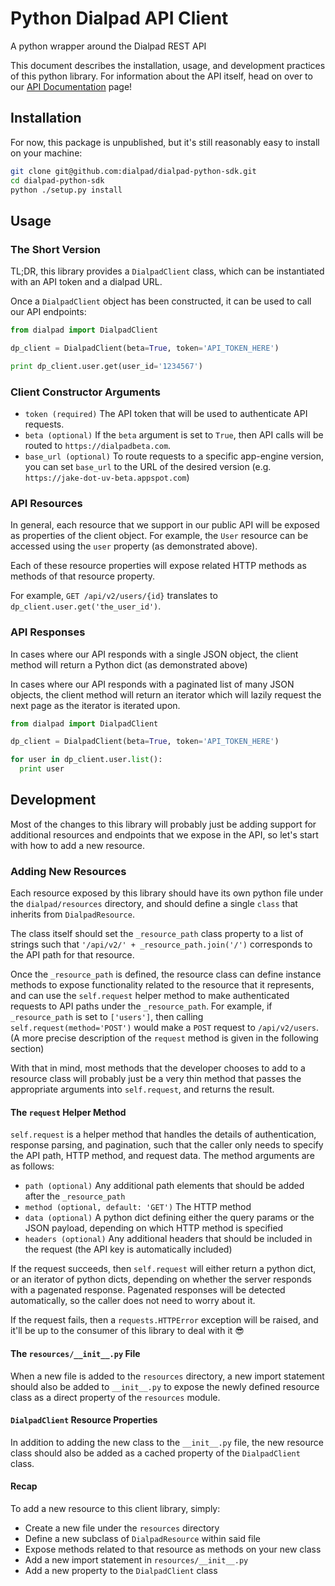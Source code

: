 # Python Dialpad API Client

A python wrapper around the Dialpad REST API

This document describes the installation, usage, and development practices of this python library.
For information about the API itself, head on over to our
[API Documentation](https://www.dialpad.com/developers/docs/) page!


## Installation

For now, this package is unpublished, but it's still reasonably easy to install on your machine:

```bash
git clone git@github.com:dialpad/dialpad-python-sdk.git
cd dialpad-python-sdk
python ./setup.py install
```

## Usage

### The Short Version

TL;DR, this library provides a `DialpadClient` class, which can be instantiated with an API token
and a dialpad URL.

Once a `DialpadClient` object has been constructed, it can be used to call our API endpoints:

```python
from dialpad import DialpadClient

dp_client = DialpadClient(beta=True, token='API_TOKEN_HERE')

print dp_client.user.get(user_id='1234567')
```

### Client Constructor Arguments

- `token (required)` The API token that will be used to authenticate API requests.
- `beta (optional)` If the `beta` argument is set to `True`, then API calls will be
  routed to `https://dialpadbeta.com`.
- `base_url (optional)` To route requests to a specific app-engine version, you can set `base_url`
  to the URL of the desired version (e.g. `https://jake-dot-uv-beta.appspot.com`)


### API Resources

In general, each resource that we support in our public API will be exposed as properties of the
client object. For example, the `User` resource can be accessed using the `user` property (as
demonstrated above).

Each of these resource properties will expose related HTTP methods as methods of that resource
property.

For example, `GET /api/v2/users/{id}` translates to `dp_client.user.get('the_user_id')`.


### API Responses

In cases where our API responds with a single JSON object, the client method will return a Python
dict (as demonstrated above)

In cases where our API responds with a paginated list of many JSON objects, the client method will
return an iterator which will lazily request the next page as the iterator is iterated upon.

```python
from dialpad import DialpadClient

dp_client = DialpadClient(beta=True, token='API_TOKEN_HERE')

for user in dp_client.user.list():
  print user
```


## Development

Most of the changes to this library will probably just be adding support for additional resources
and endpoints that we expose in the API, so let's start with how to add a new resource.


### Adding New Resources

Each resource exposed by this library should have its own python file under the `dialpad/resources`
directory, and should define a single `class` that inherits from `DialpadResource`.

The class itself should set the `_resource_path` class property to a list of strings such
that `'/api/v2/' + _resource_path.join('/')` corresponds to the API path for that resource.

Once the `_resource_path` is defined, the resource class can define instance methods to expose
functionality related to the resource that it represents, and can use the `self.request` helper
method to make authenticated requests to API paths under the `_resource_path`. For example,
if `_resource_path` is set to `['users']`, then calling `self.request(method='POST')` would make
a `POST` request to `/api/v2/users`. (A more precise description of the `request` method is given
in the following section)

With that in mind, most methods that the developer chooses to add to a resource class will probably
just be a very thin method that passes the appropriate arguments into `self.request`, and returns
the result.


#### The `request` Helper Method

`self.request` is a helper method that handles the details of authentication, response parsing, and
pagination, such that the caller only needs to specify the API path, HTTP method, and request data.
The method arguments are as follows:

- `path (optional)` Any additional path elements that should be added after the `_resource_path`
- `method (optional, default: 'GET')` The HTTP method
- `data (optional)` A python dict defining either the query params or the JSON payload, depending on
  which HTTP method is specified
- `headers (optional)` Any additional headers that should be included in the request (the API key
  is automatically included)

If the request succeeds, then `self.request` will either return a python dict, or an iterator of
python dicts, depending on whether the server responds with a pagenated response. Pagenated
responses will be detected automatically, so the caller does not need to worry about it.

If the request fails, then a `requests.HTTPError` exception will be raised, and it'll be up to the
consumer of this library to deal with it 😎


#### The `resources/__init__.py` File

When a new file is added to the `resources` directory, a new import statement should also be added
to `__init__.py` to expose the newly defined resource class as a direct property of the `resources`
module.


#### `DialpadClient` Resource Properties

In addition to adding the new class to the `__init__.py` file, the new resource class should also
be added as a cached property of the `DialpadClient` class.


#### Recap

To add a new resource to this client library, simply:
- Create a new file under the `resources` directory
- Define a new subclass of `DialpadResource` within said file
- Expose methods related to that resource as methods on your new class
- Add a new import statement in `resources/__init__.py`
- Add a new property to the `DialpadClient` class

